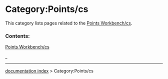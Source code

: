 # Category:Points/cs
This category lists pages related to the [Points Workbench/cs](Points_Workbench/cs.md).

### Contents:

[Points Workbench/cs](Points_Workbench/cs.md)

_

---
[documentation index](../README.md) > Category:Points/cs
